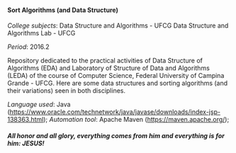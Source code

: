 #### Sort Algorithms (and Data Structure)

_College subjects_: Data Structure and Algorithms - UFCG
                    Data Structure and Algorithms Lab - UFCG

_Period_: 2016.2

Repository dedicated to the practical activities of Data Structure of Algorithms (EDA) and Laboratory of Structure of Data
and Algorithms (LEDA) of the course of Computer Science, Federal University of Campina Grande - UFCG.
Here are some data structures and sorting algorithms (and their variations) seen in both disciplines.

_Language used_: Java (https://www.oracle.com/technetwork/java/javase/downloads/index-jsp-138363.html);
_Automation tool_: Apache Maven (https://maven.apache.org/);

##### _All honor and all glory, everything comes from him and everything is for him: JESUS!_
